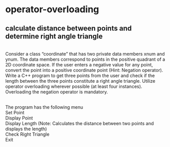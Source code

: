 # operator-overloading
## calculate distance between points and determine right angle triangle
<br/>Consider a class “coordinate” that has two private data members xnum and ynum. The data members correspond to points in the positive quadrant of a 2D coordinate space. If the user enters a negative value for any point, convert the point into a positive coordinate point (Hint: Negation operator). Write a C++ program to get three points from the user and check if the length between the three points constitute a right angle triangle. Utilize operator overloading wherever possible (at least four instances). Overloading the negation operator is mandatory.

<br/>The program has the following menu
<br/>Set Point
<br/>Display Point 
<br/>Display Length (Note: Calculates the distance between two points and displays the length)
<br/>Check Right Triangle
<br/>Exit

